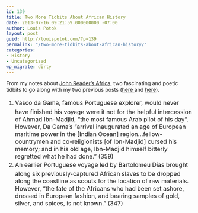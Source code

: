 ```yaml
---
id: 139
title: Two More Tidbits About African History
date: 2013-07-16 09:21:59.000000000 -07:00
author: Louis Potok
layout: post
guid: http://louispotok.com/?p=139
permalink: "/two-more-tidbits-about-african-history/"
categories:
- History
- Uncategorized
wp_migrate: dirty
---
```

From my notes about <a href="http://www.amazon.com/Africa-Biography-Continent-John-Reader/dp/067973869X" target="_blank">John Reader&#8217;s Africa</a>, two fascinating and poetic tidbits to go along with my two previous posts (<a title="Annals of Comparative Advantage" href="http://louispotok.com/annals-of-comparative-advantage/" target="_blank">here </a>and <a title="Africa: Reproductive Strategies and the Value of Gold" href="http://louispotok.com/africa-reproductive-strategies-and-the-value-of-gold/" target="_blank">here</a>).

  1. <span style="line-height: 1.714285714; font-size: 1rem;">Vasco da Gama, famous Portuguese explorer, would never have finished his voyage were it not for the helpful intercession of Ahmad Ibn-Madjid, &#8220;the most famous Arab pilot of his day&#8221;. However, Da Gama&#8217;s &#8220;arrival inaugurated an age of European maritime power in the [Indian Ocean] region&#8230;fellow-countrymen and co-religionists [of Ibn-Madjid] cursed his memory; and in his old age, Ibn-Madjid himself bitterly regretted what he had done.&#8221; (359)</span>
  2. <span style="line-height: 1.714285714; font-size: 1rem;">An earlier Portuguese voyage led by Bartolomeu Dias brought along six previously-captured African slaves to be dropped along the coastline as scouts for the location of raw materials. However, &#8220;the fate of the Africans who had been set ashore, dressed in European fashion, and bearing samples of gold, silver, and spices, is not known.&#8221; (347)</span>